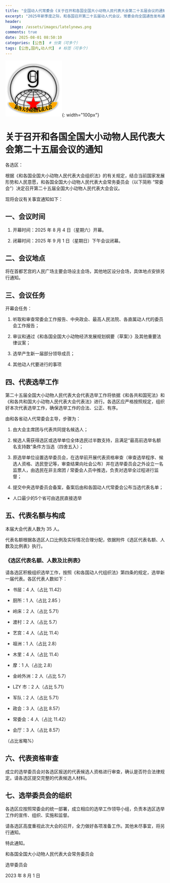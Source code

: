 ```yaml
---
title: "全国动人代常委会《关于召开和各国全国大小动物人民代表大会第二十五届会议的通知》"
excerpt: "2025年新季度之际，和各国召开第二十五届动人代会议，常委会向全国通告发布通知"
header:
  image: /assets/images/latelynews.png
comments: true
date: 2025-08-01 08:50:10
categories: [公告]  # 分类（可多个）
tags: [公告,国内,动人代]  # 标签（可多个）
---
```


![动人代logo](/assets/images/和各人大.png){: width="100px"}
# 关于召开和各国全国大小动物人民代表大会第二十五届会议的通知

各选区：

根据《和各国全国大小动物人民代表大会组织法》的有关规定，结合当前国家发展形势和人民意愿，和各国全国大小动物人民代表大会常务委员会（以下简称 “常委会”）决定召开第二十五届全国大小动物人民代表大会会议。

现将会议有关事宜通知如下：

## 一、会议时间


1.  开幕时间：2025 年 8 月 4 日（星期六）开幕。

2.  闭幕时间：2025 年 9 月 1 日（星期日）下午会议闭幕。

## 二、会议地点

将在首都艺宫的人民广场主要会场设主会场，其他地区设分会场，具体地点安排另行通知。

## 三、会议任务


开幕会任务：

1.  听取和审查常委会工作报告、中央政会、最高人民法院、各直属动人代的委员会工作报告；

2.  审议和通过《和各国全国大小动物经济发展规划纲要（草案）》及其他重要法律议案；

4.  选举产生新一届部分领导成员；

5. 其他动人代要进行的事项

## 四、代表选举工作

第二十五届全国大小动物人民代表大会代表选举工作将依据《和各共和国宪法》和《和各共和国大小动物人民代表大会代表法》进行。各选区应严格按照规定，组织好本次代表选举工作，确保选举工作的合法、公正、有序。

由和各省动人代常委会主导，步骤为：

1. 由大会主席团与代表共同提名候选人；

2. 候选人需获得选区或选举单位全体选民过半数支持，且满足“最高前选举名额名支持数”条件方当选（四舍五入）；

3. 原选举单位设置选举委员会，在选举前开展代表资格审查（审查选举程序、候选人资格、选民登记等，审查结果向社会公布）并在选举委员会之外设立一名监票人，由选民在非主席团 / 常委会人员中推选，负责对选举全过程进行监督；

4. 提交中央选举委员会备案，备案后由和各国动人代常委会公布当选代表名单；

* 人口最少的5个省可由选民直接选举



## 五、代表名额与构成

本届大会代表人数为 35 人。

代表名额根据各选区人口比例及实际情况合理分配，依据附件《选区代表名额、人数及比例表》执行。

### 《选区代表名额、人数及比例表》

请各选区积极组织选举工作，按照《和各国动人代组织法》第四条的规定，选举新一届代表。各区代表人数如下：


*   书层：4 人（占比 11.42）

*   厨所：1 人（占比 2.85 ）

*   岭床：2 人（占比 5.71）

*   渡村：2 人（占比 5.7）

*   艺宫：4 人（占比 11.4）

*   祖洲：1 人（占比 2.8）

*   木里：4 人（占比 11.4）

*   摩：1 人（占比 2.8）

*   金岭外洲：2 人（占比 5.7）

*   LZY 市：2 人（占比 5.71）

*   军队：2 人（占比 5.71）

*   政会：3 人（占比 8.57）

*   常委会：4 人（占比 11.42）

*   会厅：3 人（占比 8.57）

（占比省略%）
## 六、代表资格审查

成立的选举委员会对各选区报送的代表候选人资格进行审查，确认是否符合法律规定。请各选区提交完整的代表候选人材料。

## 七、选举委员会的组织

各选区应按照常委会的统一部署，成立相应的选举工作领导小组，负责本选区选举工作的宣传、组织、实施和监督。

请各选区高度重视此次大会的召开，全力做好各项准备工作。其他未尽事宜，将另行通知。

特此通知。

和各国全国大小动物人民代表大会常务委员会

选举委员会

2023 年 8 月 1 日